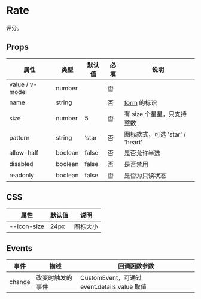 # Rate

评分。

## Props

| 属性            | 类型    | 默认值 | 必填 | 说明                            |
| --------------- | ------- | ------ | ---- | ------------------------------- |
| value / v-model | number  |        | 否   |
| name            | string  |        | 否   | [form](./README.Form.md) 的标识 |
| size            | number  | 5      | 否   | 有 size 个星星，只支持整数      |
| pattern         | string  | ‘star  | 否   | 图标款式，可选 'star' / 'heart' |
| allow-half      | boolean | false  | 否   | 是否允许半选                    |
| disabled        | boolean | false  | 否   | 是否禁用                        |
| readonly        | boolean | false  | 否   | 是否为只读状态                  |

## CSS

| 属性        | 默认值 | 说明     |
| ----------- | ------ | -------- |
| --icon-size | 24px   | 图标大小 |

## Events

| 事件   | 描述             | 回调函数参数                                 |
| ------ | ---------------- | -------------------------------------------- |
| change | 改变时触发的事件 | CustomEvent，可通过 event.details.value 取值 |
